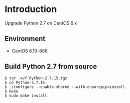 # Introduction
Upgrade Python 2.7 on CentOS 6.x

## Environment
* CentOS 6.10 i686

## Build Python 2.7 from source
```
$ tar -xvf Python-2.7.15.tgz
$ cd Python-2.7.15
$ ./configure --enable-shared --with-ensurepip=install
$ make
$ sudo make install
```


